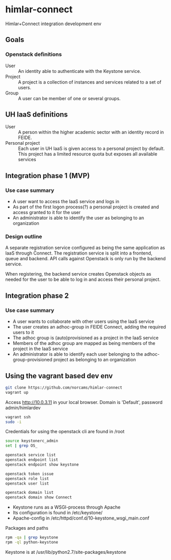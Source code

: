 # himlar-connect

Himlar+Connect integration development env

## Goals

### Openstack definitions

<dl>
<dt>User</dt>
  <dd>An identity able to authenticate with the Keystone service.</dd>

<dt>Project</dt>
  <dd>A project is a collection of instances and services related to a set of
  users.</dd>

<dt>Group</dt>
  <dd>A user can be member of one or several groups.</dd>

</dl>

UH IaaS definitions
-------------------

<dl>
<dt>User</dt>
  <dd>A person within the higher academic sector with an identity record in
  FEIDE.</dd>

<dt>Personal project</dt>
  <dd>Each user in UH IaaS is given access to a personal project by default.
  This project has a limited resource quota but exposes all available
  services</dd>

</dl>

## Integration phase 1 (MVP)

### Use case summary

- A user want to access the IaaS service and logs in
- As part of the first logon process(?) a personal project is created and
  access granted to it for the user
- An administrator is able to identify the user as belonging to an organization

### Design outline

A separate registration service configured as being the same application as
IaaS through Connect. The registration service is split into a frontend, queue
and backend. API calls against Openstack is only run by the backend service.

When registering, the backend service creates Openstack objects as needed for
the user to be able to log in and access their personal project.

## Integration phase 2

### Use case summary

- A user wants to collaborate with other users using the IaaS service
- The user creates an adhoc-group in FEIDE Connect, adding the required users
  to it
- The adhoc group is (auto)provisioned as a project in the IaaS service
- Members of the adhoc group are mapped as being members of the project in the
  IaaS service
- An administrator is able to identify each user belonging to the
  adhoc-group-provisioned project as belonging to an organization

## Using the vagrant based dev env

```bash
git clone https://github.com/norcams/himlar-connect
vagrant up
```

Access http://10.0.3.11 in your local browser. Domain is 'Default', password
admin/himlardev

```bash
vagrant ssh
sudo -i
```

Credentials for using the openstack cli are found in /root

```bash
source keystonerc_admin
set | grep OS_

openstack service list
openstack endpoint list
openstack endpoint show keystone

openstack token issue
openstack role list
openstack user list

openstack domain list
openstack domain show Connect
```

* Keystone runs as a WSGI-process through Apache
* Its configuration is found in /etc/keystone/
* Apache-config in /etc/httpd/conf.d/10-keystone_wsgi_main.conf

Packages and paths

```bash
rpm -qa | grep keystone
rpm -ql python-keystone
```

Keystone is at /usr/lib/python2.7/site-packages/keystone



